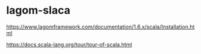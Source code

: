 # lagom-slaca

https://www.lagomframework.com/documentation/1.6.x/scala/Installation.html

https://docs.scala-lang.org/tour/tour-of-scala.html
